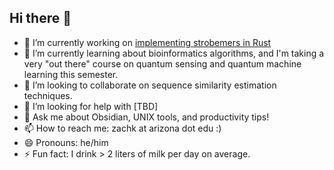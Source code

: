 ## Hi there 👋
- 🔭 I’m currently working on [implementing strobemers in Rust](https://github.com/TravisWheelerLab/strobemers)
- 🌱 I’m currently learning about bioinformatics algorithms, and I'm taking a very "out there" course on quantum sensing and quantum machine learning this semester.
- 👯 I’m looking to collaborate on sequence similarity estimation techniques.
- 🤔 I’m looking for help with \[TBD]
- 💬 Ask me about Obsidian, UNIX tools, and productivity tips!
- 📫 How to reach me: zachk at arizona dot edu :)
- 😄 Pronouns: he/him
- ⚡ Fun fact: I drink > 2 liters of milk per day on average.

